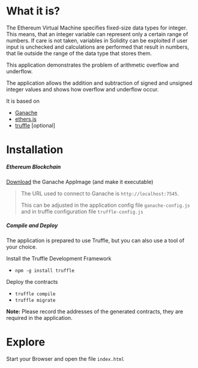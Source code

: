 # What it is?
The Ethereum Virtual Machine specifies fixed-size data types for integer. This means, that an integer variable can represent only a certain range of numbers. If care is not taken, variables in Solidity can be exploited if user input is unchecked and calculations are performed that result in numbers, that lie outside the range of the data type that stores them.

This application demonstrates the problem of arithmetic overflow and underflow.
 
The application allows the addition and subtraction of signed and unsigned integer values and shows how overflow and underflow occur.

It is based on
- [Ganache](https://www.truffleframework.com/ganache)
- [ethers.js](https://github.com/ethers-io/ethers.js/)
- [truffle](https://www.truffleframework.com/truffle) [optional]



# Installation

##### Ethereum Blockchain
[Download](https://www.truffleframework.com/ganache) the Ganache AppImage (and make it executable)

> The URL used to connect to Ganache is `http://localhost:7545`. 
> 
>This can be adjusted in the application config file `ganache-config.js`
>and in truffle configuration file `truffle-config.js`


##### Compile and Deploy 
The application is prepared to use Truffle, but you can also use a tool of your choice.

Install the Truffle Development Framework 
* `npm -g install truffle`

Deploy the contracts 
* `truffle compile`
* `truffle migrate`

**Note:** Please record the addresses of the generated contracts, they are required in the application.

# Explore

Start your Browser and open the file `index.html`



